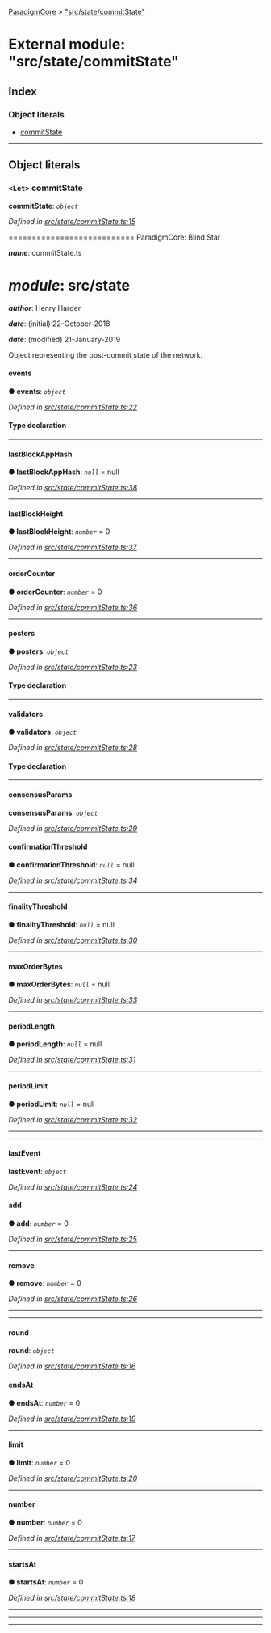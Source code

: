 [ParadigmCore](../README.md) > ["src/state/commitState"](../modules/_src_state_commitstate_.md)

# External module: "src/state/commitState"

## Index

### Object literals

* [commitState](_src_state_commitstate_.md#commitstate)

---

## Object literals

<a id="commitstate"></a>

### `<Let>` commitState

**commitState**: *`object`*

*Defined in [src/state/commitState.ts:15](https://github.com/paradigmfoundation/paradigmcore/blob/d73b640/src/state/commitState.ts#L15)*

\=========================== ParadigmCore: Blind Star

*__name__*: commitState.ts

*__module__*: src/state
=========

*__author__*: Henry Harder

*__date__*: (initial) 22-October-2018

*__date__*: (modified) 21-January-2019

Object representing the post-commit state of the network.

<a id="commitstate.events"></a>

####  events

**● events**: *`object`*

*Defined in [src/state/commitState.ts:22](https://github.com/paradigmfoundation/paradigmcore/blob/d73b640/src/state/commitState.ts#L22)*

#### Type declaration

___
<a id="commitstate.lastblockapphash"></a>

####  lastBlockAppHash

**● lastBlockAppHash**: *`null`* =  null

*Defined in [src/state/commitState.ts:38](https://github.com/paradigmfoundation/paradigmcore/blob/d73b640/src/state/commitState.ts#L38)*

___
<a id="commitstate.lastblockheight"></a>

####  lastBlockHeight

**● lastBlockHeight**: *`number`* = 0

*Defined in [src/state/commitState.ts:37](https://github.com/paradigmfoundation/paradigmcore/blob/d73b640/src/state/commitState.ts#L37)*

___
<a id="commitstate.ordercounter"></a>

####  orderCounter

**● orderCounter**: *`number`* = 0

*Defined in [src/state/commitState.ts:36](https://github.com/paradigmfoundation/paradigmcore/blob/d73b640/src/state/commitState.ts#L36)*

___
<a id="commitstate.posters"></a>

####  posters

**● posters**: *`object`*

*Defined in [src/state/commitState.ts:23](https://github.com/paradigmfoundation/paradigmcore/blob/d73b640/src/state/commitState.ts#L23)*

#### Type declaration

___
<a id="commitstate.validators"></a>

####  validators

**● validators**: *`object`*

*Defined in [src/state/commitState.ts:28](https://github.com/paradigmfoundation/paradigmcore/blob/d73b640/src/state/commitState.ts#L28)*

#### Type declaration

___
<a id="commitstate.consensusparams"></a>

####  consensusParams

**consensusParams**: *`object`*

*Defined in [src/state/commitState.ts:29](https://github.com/paradigmfoundation/paradigmcore/blob/d73b640/src/state/commitState.ts#L29)*

<a id="commitstate.consensusparams.confirmationthreshold"></a>

####  confirmationThreshold

**● confirmationThreshold**: *`null`* =  null

*Defined in [src/state/commitState.ts:34](https://github.com/paradigmfoundation/paradigmcore/blob/d73b640/src/state/commitState.ts#L34)*

___
<a id="commitstate.consensusparams.finalitythreshold"></a>

####  finalityThreshold

**● finalityThreshold**: *`null`* =  null

*Defined in [src/state/commitState.ts:30](https://github.com/paradigmfoundation/paradigmcore/blob/d73b640/src/state/commitState.ts#L30)*

___
<a id="commitstate.consensusparams.maxorderbytes"></a>

####  maxOrderBytes

**● maxOrderBytes**: *`null`* =  null

*Defined in [src/state/commitState.ts:33](https://github.com/paradigmfoundation/paradigmcore/blob/d73b640/src/state/commitState.ts#L33)*

___
<a id="commitstate.consensusparams.periodlength"></a>

####  periodLength

**● periodLength**: *`null`* =  null

*Defined in [src/state/commitState.ts:31](https://github.com/paradigmfoundation/paradigmcore/blob/d73b640/src/state/commitState.ts#L31)*

___
<a id="commitstate.consensusparams.periodlimit"></a>

####  periodLimit

**● periodLimit**: *`null`* =  null

*Defined in [src/state/commitState.ts:32](https://github.com/paradigmfoundation/paradigmcore/blob/d73b640/src/state/commitState.ts#L32)*

___

___
<a id="commitstate.lastevent"></a>

####  lastEvent

**lastEvent**: *`object`*

*Defined in [src/state/commitState.ts:24](https://github.com/paradigmfoundation/paradigmcore/blob/d73b640/src/state/commitState.ts#L24)*

<a id="commitstate.lastevent.add"></a>

####  add

**● add**: *`number`* = 0

*Defined in [src/state/commitState.ts:25](https://github.com/paradigmfoundation/paradigmcore/blob/d73b640/src/state/commitState.ts#L25)*

___
<a id="commitstate.lastevent.remove"></a>

####  remove

**● remove**: *`number`* = 0

*Defined in [src/state/commitState.ts:26](https://github.com/paradigmfoundation/paradigmcore/blob/d73b640/src/state/commitState.ts#L26)*

___

___
<a id="commitstate.round"></a>

####  round

**round**: *`object`*

*Defined in [src/state/commitState.ts:16](https://github.com/paradigmfoundation/paradigmcore/blob/d73b640/src/state/commitState.ts#L16)*

<a id="commitstate.round.endsat"></a>

####  endsAt

**● endsAt**: *`number`* = 0

*Defined in [src/state/commitState.ts:19](https://github.com/paradigmfoundation/paradigmcore/blob/d73b640/src/state/commitState.ts#L19)*

___
<a id="commitstate.round.limit"></a>

####  limit

**● limit**: *`number`* = 0

*Defined in [src/state/commitState.ts:20](https://github.com/paradigmfoundation/paradigmcore/blob/d73b640/src/state/commitState.ts#L20)*

___
<a id="commitstate.round.number"></a>

####  number

**● number**: *`number`* = 0

*Defined in [src/state/commitState.ts:17](https://github.com/paradigmfoundation/paradigmcore/blob/d73b640/src/state/commitState.ts#L17)*

___
<a id="commitstate.round.startsat"></a>

####  startsAt

**● startsAt**: *`number`* = 0

*Defined in [src/state/commitState.ts:18](https://github.com/paradigmfoundation/paradigmcore/blob/d73b640/src/state/commitState.ts#L18)*

___

___

___

